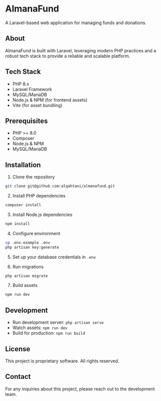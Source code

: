 # AlmanaFund

A Laravel-based web application for managing funds and donations.

## About

AlmanaFund is built with Laravel, leveraging modern PHP practices and a robust tech stack to provide a reliable and scalable platform.

## Tech Stack

- PHP 8.x
- Laravel Framework
- MySQL/MariaDB
- Node.js & NPM (for frontend assets)
- Vite (for asset bundling)

## Prerequisites

- PHP >= 8.0
- Composer
- Node.js & NPM
- MySQL/MariaDB

## Installation

1. Clone the repository
```bash
git clone git@github.com:alqahtani/almanafund.git
```

2. Install PHP dependencies
```bash
composer install
```

3. Install Node.js dependencies
```bash
npm install
```

4. Configure environment
```bash
cp .env.example .env
php artisan key:generate
```

5. Set up your database credentials in `.env`

6. Run migrations
```bash
php artisan migrate
```

7. Build assets
```bash
npm run dev
```

## Development

- Run development server: `php artisan serve`
- Watch assets: `npm run dev`
- Build for production: `npm run build`

## License

This project is proprietary software. All rights reserved.

## Contact

For any inquiries about this project, please reach out to the development team.

